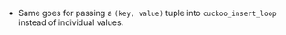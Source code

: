 * Same goes for passing a `(key, value)` tuple into `cuckoo_insert_loop` instead of individual values.
